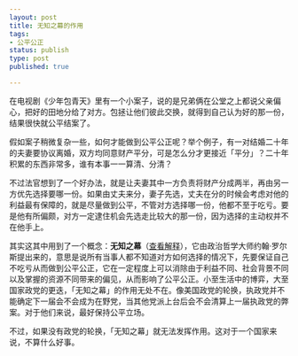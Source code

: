```yaml
--- 
layout: post
title: 无知之幕的作用
tags: 
- 公平公正
status: publish
type: post
published: true

---
```


在电视剧《少年包青天》里有一个小案子，说的是兄弟俩在公堂之上都说父亲偏心，把好的田地分给了对方。包拯让他们彼此交换，就得到自己认为好的那一份，结果很快就公平结案了。

假如案子稍微复杂一些，如何才能做到公平公正呢？举个例子，有一对结婚二十年的夫妻要协议离婚，双方均同意财产平分，可是怎么分才更接近「平分」？二十年积累的东西非常多，谁有本事一一算清、分清？

不过法官想到了一个好办法，就是让夫妻其中一方负责将财产分成两半，再由另一方优先选择要哪一份。如果由丈夫来分，妻子先选，丈夫在分的时候会考虑对他的利益最有保障的，就是尽量做到公平，不管对方选择哪一份，他都不至于吃亏。要是他有所偏颇，对方一定逮住机会先选走比较大的那一份，因为选择的主动权并不在他手上。

其实这其中用到了一个概念：**无知之幕**（[查看解释][1]），它由政治哲学大师约翰·罗尔斯提出来的，意思是说所有当事人都不知道对方如何选择的情况下，先要保证自己不吃亏从而做到公平公正，它在一定程度上可以消除由于利益不同、社会背景不同以及掌握的资源不同带来的偏见，从而影响了公平公正。小至生活中的博弈，大至国家政党的更迭，「无知之幕」的作用无处不在。像美国政党的轮换，执政党并不能确定下一届会不会成为在野党，当其他党派上台后会不会清算上一届执政党的弊案。对于他们来说，最好保持公平立场。

不过，如果没有政党的轮换，「无知之幕」就无法发挥作用。这对于一个国家来说，不算什么好事。

 [1]: https://kapian.org.cn/d/38
